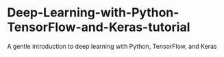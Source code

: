 # Deep-Learning-with-Python-TensorFlow-and-Keras-tutorial
A gentle introduction to deep learning with Python, TensorFlow, and Keras
